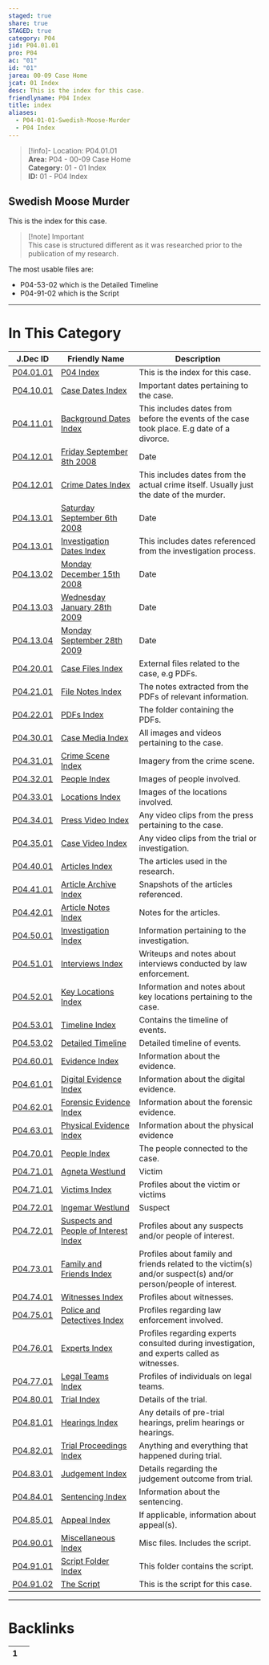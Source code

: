 ```yaml
---  
staged: true  
share: true  
STAGED: true  
category: P04  
jid: P04.01.01  
pro: P04  
ac: "01"  
id: "01"  
jarea: 00-09 Case Home  
jcat: 01 Index  
desc: This is the index for this case.  
friendlyname: P04 Index  
title: index  
aliases:  
  - P04-01-01-Swedish-Moose-Murder  
  - P04 Index  
---  
```

  
>[!info]- Location: P04.01.01  
>**Area:** P04 - 00-09 Case Home  
>**Category:** 01 - 01 Index  
>**ID:** 01 - P04 Index  
  
## Swedish Moose Murder  
  
This is the index for this case.  
  
  
>[!note]  Important  
>This case is structured different as it was researched prior to the publication of my research.  
>  
  
The most usable files are:  
- P04-53-02 which is the Detailed Timeline  
- P04-91-02 which is the Script   
  
   
  
---  
# In This Category  
  
| J.Dec ID                                                                                                                          | Friendly Name                                                                                                                                       | Description                                                                                                    |  
| --------------------------------------------------------------------------------------------------------------------------------- | --------------------------------------------------------------------------------------------------------------------------------------------------- | -------------------------------------------------------------------------------------------------------------- |  
| [P04.01.01](index.md)                                                                            | [P04 Index](index.md)                                                                                              | This is the index for this case.                                                                               |  
| [P04.10.01](./10-to-19-Case-Dates/index.md)                                                        | [Case Dates Index](./10-to-19-Case-Dates/index.md)                                                                   | Important dates pertaining to the case.                                                                        |  
| [P04.11.01](./10-to-19-Case-Dates/11-Background-Dates/index.md)                                    | [Background Dates Index](./10-to-19-Case-Dates/11-Background-Dates/index.md)                                         | This includes dates from before the events of the case took place. E.g date of a divorce.                      |  
| [P04.12.01](./10-to-19-Case-Dates/12-Crime-Dates/2008-9-8-Friday-September-8th-2008.md)            | [Friday September 8th 2008](./10-to-19-Case-Dates/12-Crime-Dates/2008-9-8-Friday-September-8th-2008.md)              | Date                                                                                                           |  
| [P04.12.01](./10-to-19-Case-Dates/12-Crime-Dates/index.md)                                         | [Crime Dates Index](./10-to-19-Case-Dates/12-Crime-Dates/index.md)                                                   | This includes dates from the actual crime itself. Usually just the date of the murder.                         |  
| [P04.13.01](./10-to-19-Case-Dates/13-Investigation-Dates/2008-9-6-Saturday-September-6th-2008.md)  | [Saturday September 6th 2008](./10-to-19-Case-Dates/13-Investigation-Dates/2008-9-6-Saturday-September-6th-2008.md)  | Date                                                                                                           |  
| [P04.13.01](./10-to-19-Case-Dates/13-Investigation-Dates/index.md)                                 | [Investigation Dates Index](./10-to-19-Case-Dates/13-Investigation-Dates/index.md)                                   | This includes dates referenced from the investigation process.                                                 |  
| [P04.13.02](./10-to-19-Case-Dates/13-Investigation-Dates/2008-12-15-Monday-December-15th-2008.md)  | [Monday December 15th 2008](./10-to-19-Case-Dates/13-Investigation-Dates/2008-12-15-Monday-December-15th-2008.md)    | Date                                                                                                           |  
| [P04.13.03](./10-to-19-Case-Dates/13-Investigation-Dates/2009-1-28-Wednesday-January-28th-2009.md) | [Wednesday January 28th 2009](./10-to-19-Case-Dates/13-Investigation-Dates/2009-1-28-Wednesday-January-28th-2009.md) | Date                                                                                                           |  
| [P04.13.04](./10-to-19-Case-Dates/13-Investigation-Dates/2009-9-28-Monday-September-28th-2009.md)  | [Monday September 28th 2009](./10-to-19-Case-Dates/13-Investigation-Dates/2009-9-28-Monday-September-28th-2009.md)   | Date                                                                                                           |  
| [P04.20.01](./20-to-29-Case-Files/index.md)                                                        | [Case Files Index](./20-to-29-Case-Files/index.md)                                                                   | External files related to the case, e.g PDFs.                                                                  |  
| [P04.21.01](./20-to-29-Case-Files/21-File-Notes/index.md)                                          | [File Notes Index](./20-to-29-Case-Files/21-File-Notes/index.md)                                                     | The notes extracted from the PDFs of relevant information.                                                     |  
| [P04.22.01](./20-to-29-Case-Files/22-PDFs/index.md)                                                | [PDFs Index](./20-to-29-Case-Files/22-PDFs/index.md)                                                                 | The folder containing the PDFs.                                                                                |  
| [P04.30.01](./30-to-39-Case-Media/index.md)                                                        | [Case Media Index](./30-to-39-Case-Media/index.md)                                                                   | All images and videos pertaining to the case.                                                                  |  
| [P04.31.01](./30-to-39-Case-Media/31-Crime-Scene/index.md)                                         | [Crime Scene Index](./30-to-39-Case-Media/31-Crime-Scene/index.md)                                                   | Imagery from the crime scene.                                                                                  |  
| [P04.32.01](./30-to-39-Case-Media/32-People/index.md)                                              | [People Index](./30-to-39-Case-Media/32-People/index.md)                                                             | Images of people involved.                                                                                     |  
| [P04.33.01](./30-to-39-Case-Media/33-Locations/index.md)                                           | [Locations Index](./30-to-39-Case-Media/33-Locations/index.md)                                                       | Images of the locations involved.                                                                              |  
| [P04.34.01](./30-to-39-Case-Media/34-Press-Video/index.md)                                         | [Press Video Index](./30-to-39-Case-Media/34-Press-Video/index.md)                                                   | Any video clips from the press pertaining to the case.                                                         |  
| [P04.35.01](./30-to-39-Case-Media/35-Case-Video/index.md)                                          | [Case Video Index](./30-to-39-Case-Media/35-Case-Video/index.md)                                                     | Any video clips from the trial or investigation.                                                               |  
| [P04.40.01](./40-to-49-Articles/index.md)                                                          | [Articles Index](./40-to-49-Articles/index.md)                                                                       | The articles used in the research.                                                                             |  
| [P04.41.01](./40-to-49-Articles/41-Article-Archive/index.md)                                       | [Article Archive Index](./40-to-49-Articles/41-Article-Archive/index.md)                                             | Snapshots of the articles referenced.                                                                          |  
| [P04.42.01](./40-to-49-Articles/42-Article-Notes/index.md)                                         | [Article Notes Index](./40-to-49-Articles/42-Article-Notes/index.md)                                                 | Notes for the articles.                                                                                        |  
| [P04.50.01](./50-to-59-Investigation/index.md)                                                     | [Investigation Index](./50-to-59-Investigation/index.md)                                                             | Information pertaining to the investigation.                                                                   |  
| [P04.51.01](./50-to-59-Investigation/51-Interviews/index.md)                                       | [Interviews Index](./50-to-59-Investigation/51-Interviews/index.md)                                                  | Writeups and notes about interviews conducted by law enforcement.                                              |  
| [P04.52.01](./50-to-59-Investigation/52-Key-Locations/index.md)                                    | [Key Locations Index](./50-to-59-Investigation/52-Key-Locations/index.md)                                            | Information and notes about key locations pertaining to the case.                                              |  
| [P04.53.01](./50-to-59-Investigation/53-Timeline/index.md)                                         | [Timeline Index](./50-to-59-Investigation/53-Timeline/index.md)                                                      | Contains the timeline of events.                                                                               |  
| [P04.53.02](./50-to-59-Investigation/53-Timeline/02-Detailed-Timeline.md)                          | [Detailed Timeline](./50-to-59-Investigation/53-Timeline/02-Detailed-Timeline.md)                                    | Detailed timeline of events.                                                                                   |  
| [P04.60.01](./60-to-69-Evidence/index.md)                                                          | [Evidence Index](./60-to-69-Evidence/index.md)                                                                       | Information about the evidence.                                                                                |  
| [P04.61.01](./60-to-69-Evidence/61-Digital/index.md)                                               | [Digital Evidence Index](./60-to-69-Evidence/61-Digital/index.md)                                                    | Information about the digital evidence.                                                                        |  
| [P04.62.01](./60-to-69-Evidence/62-Forensic/index.md)                                              | [Forensic Evidence Index](./60-to-69-Evidence/62-Forensic/index.md)                                                  | Information about the forensic evidence.                                                                       |  
| [P04.63.01](./60-to-69-Evidence/63-Physical/index.md)                                              | [Physical Evidence Index](./60-to-69-Evidence/63-Physical/index.md)                                                  | Information about the physical evidence                                                                        |  
| [P04.70.01](./70-to-79-People/index.md)                                                            | [People Index](./70-to-79-People/index.md)                                                                           | The people connected to the case.                                                                              |  
| [P04.71.01](./70-to-79-People/71-Victims/01-Agneta-Westlund.md)                                    | [Agneta Westlund](./70-to-79-People/71-Victims/01-Agneta-Westlund.md)                                                | Victim                                                                                                         |  
| [P04.71.01](./70-to-79-People/71-Victims/index.md)                                                 | [Victims Index](./70-to-79-People/71-Victims/index.md)                                                               | Profiles about the victim or victims                                                                           |  
| [P04.72.01](./70-to-79-People/72-Suspects-and-People-of-Interest/01-Ingemar-Westlund.md)           | [Ingemar Westlund](./70-to-79-People/72-Suspects-and-People-of-Interest/01-Ingemar-Westlund.md)                      | Suspect                                                                                                        |  
| [P04.72.01](./70-to-79-People/72-Suspects-and-People-of-Interest/index.md)                         | [Suspects and People of Interest Index](./70-to-79-People/72-Suspects-and-People-of-Interest/index.md)               | Profiles about any suspects and/or people of interest.                                                         |  
| [P04.73.01](./70-to-79-People/73-Family-and-Friends/index.md)                                      | [Family and Friends Index](./70-to-79-People/73-Family-and-Friends/index.md)                                         | Profiles about family and friends related to the victim(s) and/or suspect(s) and/or person/people of interest. |  
| [P04.74.01](./70-to-79-People/74-Witnesses/index.md)                                               | [Witnesses Index](./70-to-79-People/74-Witnesses/index.md)                                                           | Profiles about witnesses.                                                                                      |  
| [P04.75.01](./70-to-79-People/75-Police-and-Detectives/index.md)                                   | [Police and Detectives Index](./70-to-79-People/75-Police-and-Detectives/index.md)                                   | Profiles regarding law enforcement involved.                                                                   |  
| [P04.76.01](./70-to-79-People/76-Experts/index.md)                                                 | [Experts Index](./70-to-79-People/76-Experts/index.md)                                                               | Profiles regarding experts consulted during investigation, and experts called as witnesses.                    |  
| [P04.77.01](./70-to-79-People/77-Legal-Teams/index.md)                                             | [Legal Teams Index](./70-to-79-People/77-Legal-Teams/index.md)                                                       | Profiles of individuals on legal teams.                                                                        |  
| [P04.80.01](./80-to-89-Trial/index.md)                                                             | [Trial Index](./80-to-89-Trial/index.md)                                                                             | Details of the trial.                                                                                          |  
| [P04.81.01](./80-to-89-Trial/81-Hearings/index.md)                                                 | [Hearings Index](./80-to-89-Trial/81-Hearings/index.md)                                                              | Any details of pre-trial hearings, prelim hearings or hearings.                                                |  
| [P04.82.01](./80-to-89-Trial/82-Trial-Proceedings/index.md)                                        | [Trial Proceedings Index](./80-to-89-Trial/82-Trial-Proceedings/index.md)                                            | Anything and everything that happened during trial.                                                            |  
| [P04.83.01](./80-to-89-Trial/83-Judgement/index.md)                                                | [Judgement Index](./80-to-89-Trial/83-Judgement/index.md)                                                            | Details regarding the judgement outcome from trial.                                                            |  
| [P04.84.01](./80-to-89-Trial/84-Sentencing/index.md)                                               | [Sentencing Index](./80-to-89-Trial/84-Sentencing/index.md)                                                          | Information about the sentencing.                                                                              |  
| [P04.85.01](./80-to-89-Trial/85-Appeal/index.md)                                                   | [Appeal Index](./80-to-89-Trial/85-Appeal/index.md)                                                                  | If applicable, information about appeal(s).                                                                    |  
| [P04.90.01](./90-to-99-Miscellaneous/index.md)                                                     | [Miscellaneous Index](./90-to-99-Miscellaneous/index.md)                                                             | Misc files. Includes the script.                                                                               |  
| [P04.91.01](./90-to-99-Miscellaneous/91-Script/index.md)                                           | [Script Folder Index](./90-to-99-Miscellaneous/91-Script/index.md)                                                   | This folder contains the script.                                                                               |  
| [P04.91.02](./90-to-99-Miscellaneous/91-Script/92-The-Script.md)                                   | [The Script](./90-to-99-Miscellaneous/91-Script/92-The-Script.md)                                                    | This is the script for this case.                                                                              |  
  
  
---  
# Backlinks  
<div><table class="dataview table-view-table"><thead class="table-view-thead"><tr class="table-view-tr-header"><th class="table-view-th"><span></span><span class="dataview small-text">1</span></th><th class="table-view-th"><span></span></th></tr></thead><tbody class="table-view-tbody"></tbody></table></div>